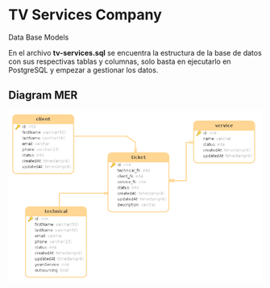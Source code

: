 # TV Services Company

Data Base Models

En el archivo **tv-services.sql** se encuentra la estructura de la base de datos con sus respectivas tablas y columnas, solo basta en ejecutarlo en PostgreSQL y empezar a gestionar los datos.

## Diagram MER 

<img src="./Diagram1.png"/>
